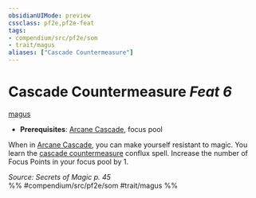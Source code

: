 ```yaml
---
obsidianUIMode: preview
cssclass: pf2e,pf2e-feat
tags:
- compendium/src/pf2e/som
- trait/magus
aliases: ["Cascade Countermeasure"]
---
```

# Cascade Countermeasure  *Feat 6*  
[magus](../../Rules/traits/magus-som.md)  

- **Prerequisites**: [Arcane Cascade](../../Rules/actions/arcane-cascade-som.md), focus pool

When in [Arcane Cascade](../../Rules/actions/arcane-cascade-som.md), you can make yourself resistant to magic. You learn the [cascade countermeasure](../spells/cascade-countermeasure-som.md) conflux spell. Increase the number of Focus Points in your focus pool by 1.

*Source: Secrets of Magic p. 45*  
%% #compendium/src/pf2e/som #trait/magus %%
